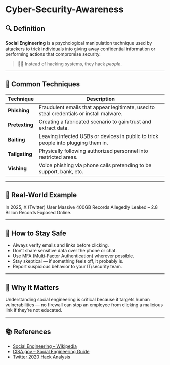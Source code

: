 # Cyber-Security-Awareness

## 🔍 Definition

**Social Engineering** is a psychological manipulation technique used by attackers to trick individuals into giving away confidential information or performing actions that compromise security.

> 🧑‍💻 Instead of hacking systems, they hack *people*.

---

## 🧰 Common Techniques

| Technique         | Description |
|------------------|-------------|
| **Phishing**      | Fraudulent emails that appear legitimate, used to steal credentials or install malware. |
| **Pretexting**    | Creating a fabricated scenario to gain trust and extract data. |
| **Baiting**       | Leaving infected USBs or devices in public to trick people into plugging them in. |
| **Tailgating**    | Physically following authorized personnel into restricted areas. |
| **Vishing**       | Voice phishing via phone calls pretending to be support, bank, etc. |

---

## 🧪 Real-World Example

In 2025, X (Twitter) User Massive 400GB Records Allegedly Leaked – 2.8 Billion Records Exposed Online.

---

## 🔐 How to Stay Safe

- Always verify emails and links before clicking.  
- Don’t share sensitive data over the phone or chat.  
- Use MFA (Multi-Factor Authentication) wherever possible.  
- Stay skeptical — if something feels off, it probably is.  
- Report suspicious behavior to your IT/security team.

---

## 🎯 Why It Matters

Understanding social engineering is critical because it targets human vulnerabilities — no firewall can stop an employee from clicking a malicious link if they’re not educated.

---

## 📚 References

- [Social Engineering – Wikipedia](https://en.wikipedia.org/wiki/Social_engineering_(security))
- [CISA.gov – Social Engineering Guide](https://www.cisa.gov/news-events/news/what-social-engineering)
- [Twitter 2020 Hack Analysis](https://cyberpress.org/massive-twitter-data-breach/)

